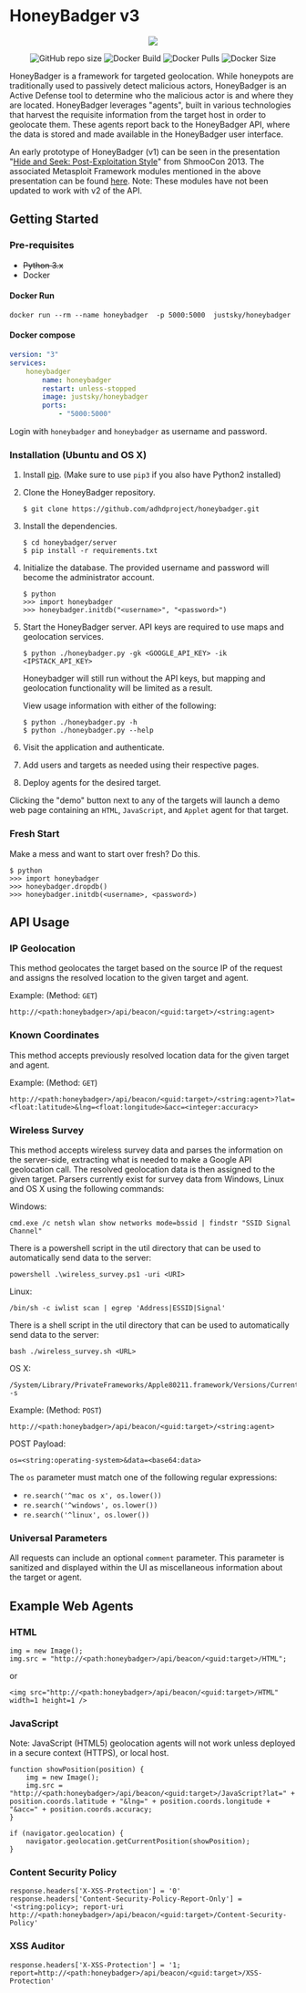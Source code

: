 # HoneyBadger v3

<div align="center">

![](/server/honeybadger/static/honeybadger.png)

![GitHub repo size](https://img.shields.io/github/repo-size/Just5KY/honeybadger?label=Repo%20Size&logo=github)
![Docker Build](https://github.com/just5ky/honeybadger/workflows/Docker/badge.svg) 
![Docker Pulls](https://img.shields.io/docker/pulls/justsky/honeybadger)
![Docker Size](https://img.shields.io/docker/image-size/justsky/honeybadger)

</div>

HoneyBadger is a framework for targeted geolocation. While honeypots are traditionally used to passively detect malicious actors, HoneyBadger is an Active Defense tool to determine who the malicious actor is and where they are located. HoneyBadger leverages "agents", built in various technologies that harvest the requisite information from the target host in order to geolocate them. These agents report back to the HoneyBadger API, where the data is stored and made available in the HoneyBadger user interface.

An early prototype of HoneyBadger (v1) can be seen in the presentation "[Hide and Seek: Post-Exploitation Style](http://youtu.be/VJTrRMqHU5U)" from ShmooCon 2013. The associated Metasploit Framework modules mentioned in the above presentation can be found [here](https://github.com/v10l3nt/metasploit-framework/tree/master/modules/auxiliary/badger). Note: These modules have not been updated to work with v2 of the API.

## Getting Started

### Pre-requisites

* ~~Python 3.x~~
* Docker


#### Docker Run
`docker run --rm --name honeybadger  -p 5000:5000  justsky/honeybadger`

#### Docker compose

```yml
version: "3"
services:
    honeybadger
        name: honeybadger
        restart: unless-stopped
        image: justsky/honeybadger
        ports:
            - "5000:5000"
```
Login with `honeybadger` and `honeybadger` as username and password.

### Installation (Ubuntu and OS X)

1. Install [pip](https://pip.pypa.io/en/stable/installing/). (Make sure to use `pip3` if you also have Python2 installed)
2. Clone the HoneyBadger repository.

    ```
    $ git clone https://github.com/adhdproject/honeybadger.git
    ```

3. Install the dependencies.

    ```
    $ cd honeybadger/server
    $ pip install -r requirements.txt
    ```

4. Initialize the database. The provided username and password will become the administrator account.

    ```
    $ python
    >>> import honeybadger
    >>> honeybadger.initdb("<username>", "<password>")
    ```

5. Start the HoneyBadger server. API keys are required to use maps and geolocation services.

    ```
    $ python ./honeybadger.py -gk <GOOGLE_API_KEY> -ik <IPSTACK_API_KEY>
    ```

    Honeybadger will still run without the API keys, but mapping and geolocation functionality will be limited as a result.

    View usage information with either of the following:

   ```
   $ python ./honeybadger.py -h
   $ python ./honeybadger.py --help
   ```


6. Visit the application and authenticate.
7. Add users and targets as needed using their respective pages.
8. Deploy agents for the desired target.

Clicking the "demo" button next to any of the targets will launch a demo web page containing an `HTML`, `JavaScript`, and `Applet` agent for that target.

### Fresh Start

Make a mess and want to start over fresh? Do this.

```
$ python
>>> import honeybadger
>>> honeybadger.dropdb()
>>> honeybadger.initdb(<username>, <password>)
```

## API Usage

### IP Geolocation

This method geolocates the target based on the source IP of the request and assigns the resolved location to the given target and agent.

Example: (Method: `GET`)

```
http://<path:honeybadger>/api/beacon/<guid:target>/<string:agent>
```

### Known Coordinates

This method accepts previously resolved location data for the given target and agent.

Example: (Method: `GET`)

```
http://<path:honeybadger>/api/beacon/<guid:target>/<string:agent>?lat=<float:latitude>&lng=<float:longitude>&acc=<integer:accuracy>
```

### Wireless Survey

This method accepts wireless survey data and parses the information on the server-side, extracting what is needed to make a Google API geolocation call. The resolved geolocation data is then assigned to the given target. Parsers currently exist for survey data from Windows, Linux and OS X using the following commands:

Windows:

```
cmd.exe /c netsh wlan show networks mode=bssid | findstr "SSID Signal Channel"
```

There is a powershell script in the util directory that can be used to automatically send data to the server:
```
powershell .\wireless_survey.ps1 -uri <URI>
```

Linux:

```
/bin/sh -c iwlist scan | egrep 'Address|ESSID|Signal'
```

There is a shell script in the util directory that can be used to automatically send data to the server:
```
bash ./wireless_survey.sh <URL>
```

OS X:

```
/System/Library/PrivateFrameworks/Apple80211.framework/Versions/Current/Resources/airport -s
```

Example: (Method: `POST`)

```
http://<path:honeybadger>/api/beacon/<guid:target>/<string:agent>
```

POST Payload:

```
os=<string:operating-system>&data=<base64:data>
```

The `os` parameter must match one of the following regular expressions:

* `re.search('^mac os x', os.lower())`
* `re.search('^windows', os.lower())`
* `re.search('^linux', os.lower())`

### Universal Parameters

All requests can include an optional `comment` parameter. This parameter is sanitized and displayed within the UI as miscellaneous information about the target or agent.

## Example Web Agents

### HTML

```
img = new Image();
img.src = "http://<path:honeybadger>/api/beacon/<guid:target>/HTML";
```

or

```
<img src="http://<path:honeybadger>/api/beacon/<guid:target>/HTML" width=1 height=1 />
```

### JavaScript

Note: JavaScript (HTML5) geolocation agents will not work unless deployed in a secure context (HTTPS), or local host.

```
function showPosition(position) {
    img = new Image();
    img.src = "http://<path:honeybadger>/api/beacon/<guid:target>/JavaScript?lat=" + position.coords.latitude + "&lng=" + position.coords.longitude + "&acc=" + position.coords.accuracy;
}

if (navigator.geolocation) {
    navigator.geolocation.getCurrentPosition(showPosition);
}
```

### Content Security Policy

```
response.headers['X-XSS-Protection'] = '0'
response.headers['Content-Security-Policy-Report-Only'] = '<string:policy>; report-uri http://<path:honeybadger>/api/beacon/<guid:target>/Content-Security-Policy'
```

### XSS Auditor

```
response.headers['X-XSS-Protection'] = '1; report=http://<path:honeybadger>/api/beacon/<guid:target>/XSS-Protection'
```
